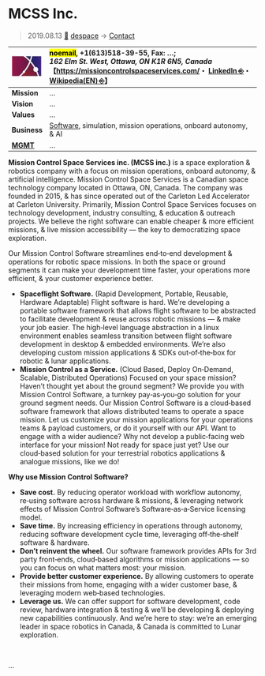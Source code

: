 # MCSS Inc.
> 2019.08.13 [🚀](../../index/index.md) [despace](../index.md) → [Contact](../contact.md)

|[![](../f/contact/m/mcss_inc_logo1_thumb.webp)](../f/contact/m/mcss_inc_logo1.png)|<mark>noemail</mark>, +1(613)518-39-55, Fax: …;<br> *162 Elm St. West, Ottawa, ON K1R 6N5, Canada*<br> 【<https://missioncontrolspaceservices.com/>・ [LinkedIn ⎆](https://www.linkedin.com/company/mission-control-space-services)・ [Wikipedia(EN) ⎆](https://en.wikipedia.org/wiki/Mission_Control_Space_Services)】|
|:--|:--|
|**Mission**|…|
|**Vision**|…|
|**Values**|…|
|**Business**|[Software](../soft.md), simulation, mission operations, onboard autonomy, & AI|
|**[MGMT](../mgmt.md)**|…|

**Mission Control Space Services inc. (MCSS inc.)** is a space exploration & robotics company with a focus on mission operations, onboard autonomy, & artificial intelligence. Mission Control Space Services is a Canadian space technology company located in Ottawa, ON, Canada. The company was founded in 2015, & has since operated out of the Carleton Led Accelerator at Carleton University. Primarily, Mission Control Space Services focuses on technology development, industry consulting, & education & outreach projects. We believe the right software can enable cheaper & more efficient missions, & live mission accessibility — the key to democratizing space exploration.

Our Mission Control Software streamlines end‑to‑end development & operations for robotic space missions. In both the space or ground segments it can make your development time faster, your operations more efficient, & your customer experience better.

   - **Spaceflight Software.** (Rapid Development, Portable, Reusable, Hardware Adaptable) Flight software is hard. We’re developing a portable software framework that allows flight software to be abstracted to facilitate development & reuse across robotic missions — & make your job easier. The high‑level language abstraction in a linux environment enables seamless transition between flight software development in desktop & embedded environments. We’re also developing custom mission applications & SDKs out‑of‑the‑box for robotic & lunar applications.
   - **Mission Control as a Service.** (Cloud Based, Deploy On‑Demand, Scalable, Distributed Operations) Focused on your space mission? Haven’t thought yet about the ground segment? We provide you with Mission Control Software, a turnkey pay‑as‑you‑go solution for your ground segment needs. Our Mission Control Software is a cloud‑based software framework that allows distributed teams to operate a space mission. Let us customize your mission applications for your operations teams & payload customers, or do it yourself with our API. Want to engage with a wider audience? Why not develop a public‑facing web interface for your mission! Not ready for space just yet? Use our cloud‑based solution for your terrestrial robotics applications & analogue missions, like we do!

**Why use Mission Control Software?**

   - **Save cost.** By reducing operator workload with workflow autonomy, re‑using software across hardware & missions, & leveraging network effects of Mission Control Software’s Software‑as‑a‑Service licensing model.
   - **Save time.** By increasing efficiency in operations through autonomy, reducing software development cycle time, leveraging off‑the‑shelf software & hardware.
   - **Don’t reinvent the wheel.** Our software framework provides APIs for 3rd party front‑ends, cloud‑based algorithms or mission applications — so you can focus on what matters most: your mission.
   - **Provide better customer experience.** By allowing customers to operate their missions from home, engaging with a wider customer base, & leveraging modern web‑based technologies.
   - **Leverage us.** We can offer support for software development, code review, hardware integration & testing & we’ll be developing & deploying new capabilities continuously. And we’re here to stay: we’re an emerging leader in space robotics in Canada, & Canada is committed to Lunar exploration.

<p style="page-break-after:always"> </p>

…
